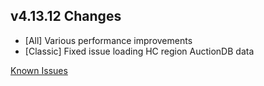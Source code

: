## v4.13.12 Changes

* [All] Various performance improvements
* [Classic] Fixed issue loading HC region AuctionDB data

[Known Issues](https://support.tradeskillmaster.com/en_US/known_issues)
